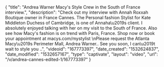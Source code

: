{
    "title": "Andrea Warner Macy's Style Crew in the South of France interview.",
    "description": "Check out my interview with Annah Roxxah Boutique owner in France Cannes. The Personal fashion Stylist for Kate Middleton Duchess of Cambridge, is one of  Annaha\u2019s client. I absolutely enjoyed talking with her on my visit  to the South of France. Also see how Macy's fashion is on trend with Paris, France. Shop now or book your appointment at macys.com\/mystylist \nPlease request the Atlanta Macy\u2019s Perimeter Mall, Andrea Warner.. See you soon, I can\u2019t wait to style you ..",
    "videoid": "167773397",
    "date_created": "1532624837",
    "date_modified": "1532657167",
    "type": "captivate",
    "layout": "video",
    "url": "\/v\/andrea-cannes-edited-1\/167773397"
}